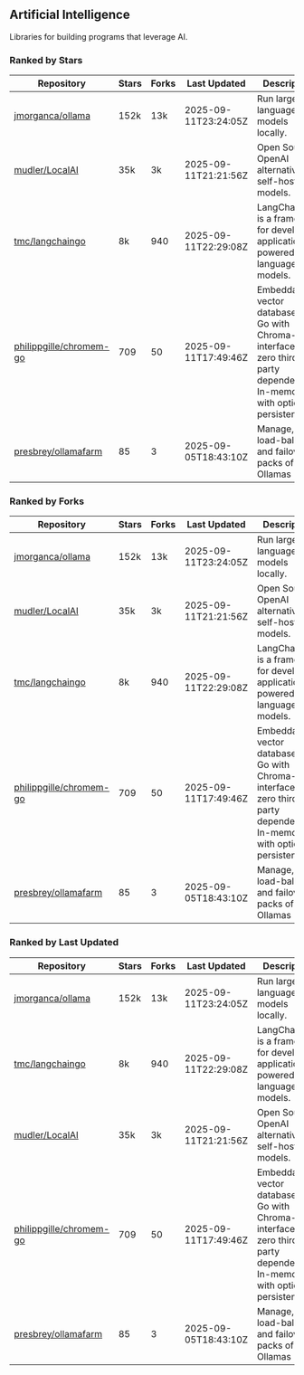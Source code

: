 ## Artificial Intelligence

Libraries for building programs that leverage AI.

### Ranked by Stars

| Repository | Stars | Forks | Last Updated | Description | 
|------------|-------|-------|--------------|-------------|
| [jmorganca/ollama](https://github.com/jmorganca/ollama) | 152k | 13k | 2025-09-11T23:24:05Z |  Run large language models locally. |
| [mudler/LocalAI](https://github.com/mudler/LocalAI) | 35k | 3k | 2025-09-11T21:21:56Z |  Open Source OpenAI alternative, self-host AI models. |
| [tmc/langchaingo](https://github.com/tmc/langchaingo) | 8k | 940 | 2025-09-11T22:29:08Z |  LangChainGo is a framework for developing applications powered by language models. |
| [philippgille/chromem-go](https://github.com/philippgille/chromem-go) | 709 | 50 | 2025-09-11T17:49:46Z |  Embeddable vector database for Go with Chroma-like interface and zero third-party dependencies. In-memory with optional persistence. |
| [presbrey/ollamafarm](https://github.com/presbrey/ollamafarm) | 85 | 3 | 2025-09-05T18:43:10Z |  Manage, load-balance, and failover packs of Ollamas |

### Ranked by Forks

| Repository | Stars | Forks | Last Updated | Description | 
|------------|-------|-------|--------------|-------------|
| [jmorganca/ollama](https://github.com/jmorganca/ollama) | 152k | 13k | 2025-09-11T23:24:05Z |  Run large language models locally. |
| [mudler/LocalAI](https://github.com/mudler/LocalAI) | 35k | 3k | 2025-09-11T21:21:56Z |  Open Source OpenAI alternative, self-host AI models. |
| [tmc/langchaingo](https://github.com/tmc/langchaingo) | 8k | 940 | 2025-09-11T22:29:08Z |  LangChainGo is a framework for developing applications powered by language models. |
| [philippgille/chromem-go](https://github.com/philippgille/chromem-go) | 709 | 50 | 2025-09-11T17:49:46Z |  Embeddable vector database for Go with Chroma-like interface and zero third-party dependencies. In-memory with optional persistence. |
| [presbrey/ollamafarm](https://github.com/presbrey/ollamafarm) | 85 | 3 | 2025-09-05T18:43:10Z |  Manage, load-balance, and failover packs of Ollamas |

### Ranked by Last Updated

| Repository | Stars | Forks | Last Updated | Description | 
|------------|-------|-------|--------------|-------------|
| [jmorganca/ollama](https://github.com/jmorganca/ollama) | 152k | 13k | 2025-09-11T23:24:05Z |  Run large language models locally. |
| [tmc/langchaingo](https://github.com/tmc/langchaingo) | 8k | 940 | 2025-09-11T22:29:08Z |  LangChainGo is a framework for developing applications powered by language models. |
| [mudler/LocalAI](https://github.com/mudler/LocalAI) | 35k | 3k | 2025-09-11T21:21:56Z |  Open Source OpenAI alternative, self-host AI models. |
| [philippgille/chromem-go](https://github.com/philippgille/chromem-go) | 709 | 50 | 2025-09-11T17:49:46Z |  Embeddable vector database for Go with Chroma-like interface and zero third-party dependencies. In-memory with optional persistence. |
| [presbrey/ollamafarm](https://github.com/presbrey/ollamafarm) | 85 | 3 | 2025-09-05T18:43:10Z |  Manage, load-balance, and failover packs of Ollamas |

